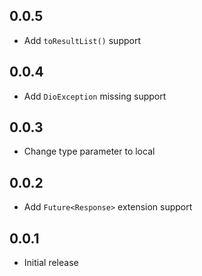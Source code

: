 ## 0.0.5

* Add `toResultList()` support

## 0.0.4

* Add `DioException` missing support

## 0.0.3

* Change type parameter to local

## 0.0.2

* Add `Future<Response>` extension support

## 0.0.1

* Initial release
